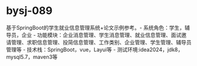 # bysj-089
基于SpringBoot的学生就业信息管理系统+论文示例参考。- 系统角色：学生，辅导员，企业 - 功能模块：企业消息管理、学生消息管理、就业信息管理、面试邀请管理、求职信息管理、投简信息管理、工作类别、企业管理、学生管理、辅导员管理等 - 技术栈：SpringBoot，vue，Layui等 - 测试环境:idea2024，jdk8，mysql5.7，maven3等
